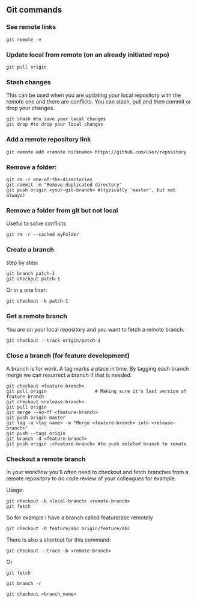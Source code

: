 ## Git commands

### See remote links

	git remote -v

### Update local from remote (on an already initiated repo)

	git pull origin

### Stash changes

This can be used when you are updating your local repository with the remote one and there are conflicts. You can stash, pull and then commit or drop your changes.

	git stash #to save your local changes
	git drop #to drop your local changes

### Add a remote repository link
	git remote add <remote nickname> https://github.com/user/repository

### Remove a folder:

    git rm -r one-of-the-directories
    git commit -m "Remove duplicated directory"
    git push origin <your-git-branch> #(typically 'master', but not always)

### Remove a folder from git but not local
Useful to solve conflicts

	git rm -r --cached myFolder

### Create a branch

step by step:

	git branch patch-1
	git checkout patch-1

Or in a one liner:

	git checkout -b patch-1

### Get a remote branch

You are on your local repository and you want to fetch a remote branch.

	git checkout --track origin/patch-1

### Close a branch (for feature development)

A branch is for work. A tag marks a place in time. By tagging each branch merge we can resurrect a branch if that is needed.

	git checkout <feature-branch>
	git pull origin 				 # Making sure it's last version of feature branch
	git checkout <release-branch>
	git pull origin
	git merge --no-ff <feature-branch>
	git push origin master
	git tag -a <tag name> -m "Merge <feature-branch> into <release-branch>"
	git push --tags origin
	git branch -d <feature-branch>
	git push origin :<feature-branch> #to push deleted bransh to remote


### Checkout a remote branch

In your workflow you'll often need to checkout and fetch branches from a remote repository to do code review of your colleagues for example.

Usage:

    git checkout -b <local-branch> <remote-branch>
    git fetch

So for example I have a branch called feature/abc remotely

    git checkout -b feature/abc origin/feature/abc

There is also a shortcut for this command:

    git checkout --track -b <remote-branch>
    
Or

    git fetch

    git branch -r

    git checkout <branch_name>

